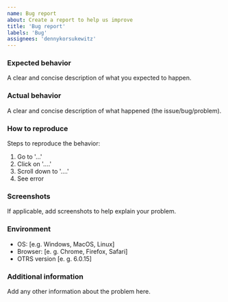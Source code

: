 ```yaml
---
name: Bug report
about: Create a report to help us improve
title: 'Bug report'
labels: 'Bug'
assignees: 'dennykorsukewitz'
---
```


### Expected behavior

A clear and concise description of what you expected to happen.

### Actual behavior

A clear and concise description of what happened (the issue/bug/problem).

### How to reproduce

Steps to reproduce the behavior:

1. Go to '...'
2. Click on '....'
3. Scroll down to '....'
4. See error

### Screenshots

If applicable, add screenshots to help explain your problem.

### Environment

- OS: [e.g. Windows, MacOS, Linux]
- Browser: [e. g. Chrome, Firefox, Safari]
- OTRS version [e. g. 6.0.15]

### Additional information

Add any other information about the problem here.
